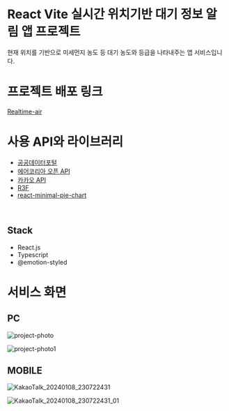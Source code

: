 # React Vite 실시간 위치기반 대기 정보 알림 앱 프로젝트

현재 위치를 기반으로 미세먼지 농도 등 대기 농도와 등급을 나타내주는 앱 서비스입니다.

# 프로젝트 배포 링크

[Realtime-air](https://realtime-air.netlify.app/)

# 사용 API와 라이브러리

- [공공데이터포털](https://www.data.go.kr/index.do)
- [에어코리아 오픈 API](https://www.airkorea.or.kr/web/)
- [카카오 API](https://developers.kakao.com/)
- [R3F](https://docs.pmnd.rs/react-three-fiber/getting-started/introduction)
- [react-minimal-pie-chart](https://www.npmjs.com/package/react-minimal-pie-chart)

<br />
<h2>Stack</h2>

- React.js
- Typescript
- @emotion-styled

# 서비스 화면

<h2>PC</h2>

![project-photo](https://github.com/s2s2hyun/RealTime-air/assets/100761993/3a0f0179-fb39-4819-a4c2-2aea2cffe716)


![project-photo1](https://github.com/s2s2hyun/RealTime-air/assets/100761993/9d075738-eacf-47ae-b97a-78cf299cd570)

<h2>MOBILE</h2>

![KakaoTalk_20240108_230722431](https://github.com/s2s2hyun/RealTime-air/assets/100761993/675df861-a93d-46dc-9141-4047a8b705d0)

![KakaoTalk_20240108_230722431_01](https://github.com/s2s2hyun/RealTime-air/assets/100761993/fab180e2-8397-4120-b8c5-8e61af550533)

